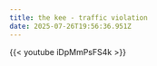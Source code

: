 ```yaml
---
title: the kee - traffic violation
date: 2025-07-26T19:56:36.951Z
---
```

{{< youtube iDpMmPsFS4k >}}